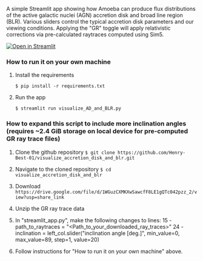A simple Streamlit app showing how Amoeba can produce flux distributions of the active galactic nuclei (AGN) accretion disk and broad line region (BLR). Various sliders control the typical accretion disk parameters and our viewing conditions. Applying the "GR" toggle will apply relativistic corrections via pre-calculated raytraces computed using Sim5. 

[![Open in Streamlit](https://static.streamlit.io/badges/streamlit_badge_black_white.svg)](https://visualizeaccretiondiskandblr.streamlit.app/)

### How to run it on your own machine

1. Install the requirements

   ```
   $ pip install -r requirements.txt
   ```

2. Run the app

   ```
   $ streamlit run visualize_AD_and_BLR.py
   ```

### How to expand this script to include more inclination angles (requires ~2.4 GiB storage on local device for pre-computed GR ray trace files)

1. Clone the github repository `$ git clone https://github.com/Henry-Best-01/visualize_accretion_disk_and_blr.git`

2. Navigate to the cloned repository `$ cd visualize_accretion_disk_and_blr`

3. Download `https://drive.google.com/file/d/1WGuzCXMKXwSawcfF8LE1gQTc042pzz_2/view?usp=share_link`

3. Unzip the GR ray trace data

4. In "streamlit_app.py", make the following changes to lines:
   15 - path_to_raytraces = "<Path_to_your_downloaded_ray_traces>"
   24 - inclination = left_col.slider("inclination angle [deg.]", min_value=0, max_value=89, step=1, value=20)

5. Follow instructions for "How to run it on your own machine" above.

